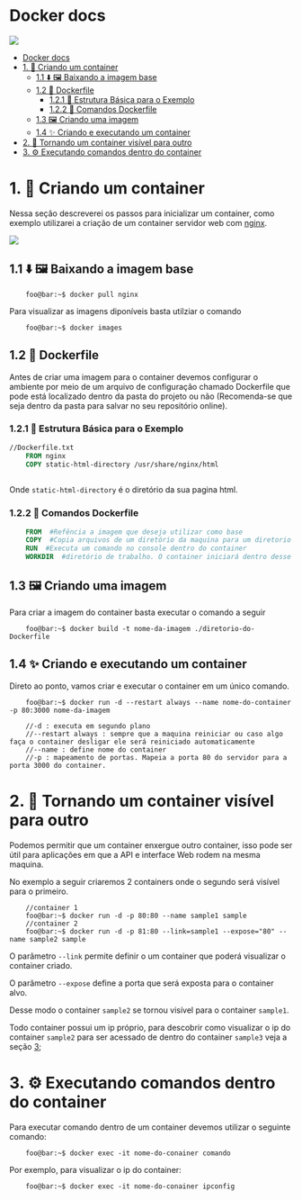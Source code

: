 # Docker docs

<div style="max-width:200px !important"><a href="https://www.docker.com/"><img src="
https://www.docker.com/sites/default/files/d8/2019-07/Moby-logo.png" /></a></div>


- [Docker docs](#docker-docs)
- [1. :wrench: Criando um container](#1-wrench-criando-um-container)
  - [1.1 :arrow_down: :framed_picture: Baixando a imagem base](#11-arrow_down-framed_picture-baixando-a-imagem-base)
  - [1.2 :page_facing_up: Dockerfile](#12-page_facing_up-dockerfile)
    - [1.2.1 :office: Estrutura Básica para o Exemplo](#121-office-estrutura-básica-para-o-exemplo)
    - [1.2.2 :thought_balloon: Comandos Dockerfile](#122-thought_balloon-comandos-dockerfile)
  - [1.3 :framed_picture: Criando uma imagem](#13-framed_picture-criando-uma-imagem)
  - [1.4 ✨ Criando e executando um container](#14--criando-e-executando-um-container)
- [2. 👀 Tornando um container visível para outro](#2--tornando-um-container-visível-para-outro)
- [3. ⚙ Executando comandos dentro do container](#3--executando-comandos-dentro-do-container)



# 1. :wrench: Criando um container  
Nessa seção descreverei os passos para inicializar um container, como exemplo utilizarei a criação de um container servidor web com [nginx](https://www.nginx.com/).

<div style="max-width:200px !important"><a href="https://www.nginx.com/"><img src="https://www.nginx.com/wp-content/uploads/2018/08/NGINX-logo-rgb-large.png" /></a></div>


## 1.1 :arrow_down: :framed_picture: Baixando a imagem base
```shell
    foo@bar:~$ docker pull nginx
```

Para visualizar as imagens diponíveis basta utilziar o comando
```shell
    foo@bar:~$ docker images
```

## 1.2 :page_facing_up: Dockerfile
Antes de criar uma imagem para o container devemos configurar o ambiente por meio de um arquivo de configuração chamado Dockerfile que pode está localizado dentro da pasta do projeto ou não (Recomenda-se que seja dentro da pasta para salvar no seu repositório online).

### 1.2.1 :office: Estrutura Básica para o Exemplo
        
```Dockerfile
//Dockerfile.txt
    FROM nginx
    COPY static-html-directory /usr/share/nginx/html 
    
```

Onde `static-html-directory` é o diretório da sua pagina html.

### 1.2.2 :thought_balloon: Comandos Dockerfile
```Dockerfile
    FROM  #Refência a imagem que deseja utilizar como base
    COPY  #Copia arquivos de um diretório da maquina para um diretorio dentro do container
    RUN  #Executa um comando no console dentro do container
    WORKDIR  #diretório de trabalho. O container iniciará dentro desse diretório.
```

## 1.3 :framed_picture: Criando uma imagem  
Para criar a imagem do container basta executar o comando a seguir

```shell
    foo@bar:~$ docker build -t nome-da-imagem ./diretorio-do-Dockerfile
```

## 1.4 ✨ Criando e executando um container

Direto ao ponto, vamos criar e executar o container em um único comando.

```shell
    foo@bar:~$ docker run -d --restart always --name nome-do-container -p 80:3000 nome-da-imagem

    //-d : executa em segundo plano
    //--restart always : sempre que a maquina reiniciar ou caso algo faça o container desligar ele será reiniciado automaticamente
    //--name : define nome do container
    //-p : mapeamento de portas. Mapeia a porta 80 do servidor para a porta 3000 do container.
```

# 2. 👀 Tornando um container visível para outro

Podemos permitir que um container enxergue outro container, isso pode ser útil para aplicações em que a API e interface Web rodem na mesma maquina.

No exemplo a seguir criaremos 2 containers onde o segundo será visível para o primeiro.

```shell
    //container 1
    foo@bar:~$ docker run -d -p 80:80 --name sample1 sample
    //container 2
    foo@bar:~$ docker run -d -p 81:80 --link=sample1 --expose="80" --name sample2 sample
```
O parâmetro `--link` permite definir o um container que poderá visualizar o container criado.

O parâmetro `--expose` define a porta que será exposta para o container alvo.

Desse modo o container `sample2` se tornou visível para o container `sample1`.

Todo container possui um ip próprio, para descobrir como visualizar o ip do container `sample2` para ser acessado de dentro do container `sample3` veja a seção [3](#3-executando-comandos-dentro-do-container);


# 3. ⚙ Executando comandos dentro do container

Para executar comando dentro de um container devemos utilizar o seguinte comando:

```shell 
    foo@bar:~$ docker exec -it nome-do-conainer comando
```

Por exemplo, para visualizar o ip do container:

```shell 
    foo@bar:~$ docker exec -it nome-do-conainer ipconfig
```